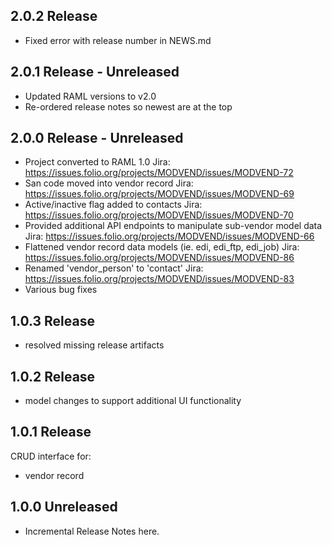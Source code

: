 ## 2.0.2 Release
* Fixed error with release number in NEWS.md

## 2.0.1 Release - Unreleased
* Updated RAML versions to v2.0
* Re-ordered release notes so newest are at the top

## 2.0.0 Release - Unreleased
* Project converted to RAML 1.0
  Jira: https://issues.folio.org/projects/MODVEND/issues/MODVEND-72
* San code moved into vendor record
  Jira: https://issues.folio.org/projects/MODVEND/issues/MODVEND-69
* Active/inactive flag added to contacts
  Jira: https://issues.folio.org/projects/MODVEND/issues/MODVEND-70
* Provided additional API endpoints to manipulate sub-vendor model data 
  Jira: https://issues.folio.org/projects/MODVEND/issues/MODVEND-66
* Flattened vendor record data models (ie. edi, edi_ftp, edi_job)
  Jira: https://issues.folio.org/projects/MODVEND/issues/MODVEND-86
* Renamed 'vendor_person' to 'contact'
  Jira: https://issues.folio.org/projects/MODVEND/issues/MODVEND-83
* Various bug fixes

## 1.0.3 Release
* resolved missing release artifacts

## 1.0.2 Release
* model changes to support additional UI functionality

## 1.0.1 Release
CRUD interface for:
* vendor record

## 1.0.0 Unreleased
* Incremental Release Notes here.
